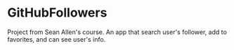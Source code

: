 # GitHubFollowers
Project from Sean Allen's course. An app that search user's follower, add to favorites, and can see user's info.
